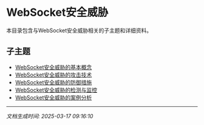 # WebSocket安全威胁

本目录包含与WebSocket安全威胁相关的子主题和详细资料。

## 子主题

- [WebSocket安全威胁的基本概念](websocket-security/basic-concepts.md)
- [WebSocket安全威胁的攻击技术](websocket-security/attack-techniques.md)
- [WebSocket安全威胁的防御措施](websocket-security/defense-measures.md)
- [WebSocket安全威胁的检测与监控](websocket-security/detection-monitoring.md)
- [WebSocket安全威胁的案例分析](websocket-security/case-studies.md)

---

*文档生成时间: 2025-03-17 09:16:10*

